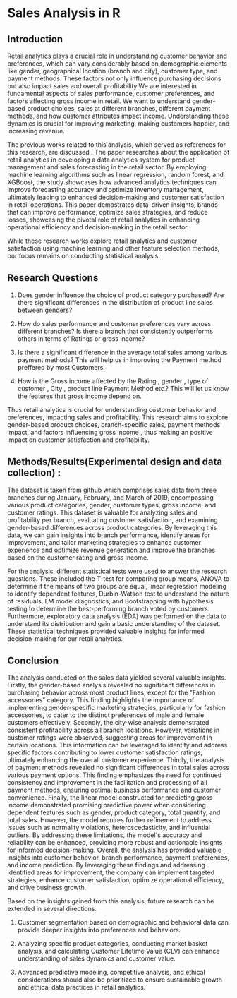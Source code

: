 # Sales Analysis in R

## Introduction
Retail analytics plays a crucial role in understanding customer behavior and preferences, which can vary considerably based on demographic elements like gender, geographical location (branch and city), customer type, and payment methods. These factors not only influence purchasing decisions but also impact sales and overall profitability.We are interested in fundamental aspects of sales performance, customer preferences, and factors affecting gross income in retail. We want to understand gender-based product choices, sales at different branches, different payment methods, and how customer attributes impact income. Understanding these dynamics is crucial for improving marketing, making customers happier, and increasing revenue.

The previous works related to this analysis, which served as references for this research, are discussed . 
The paper researches about the application of retail analytics in developing a data analytics system for product management and sales forecasting in the retail sector. By employing machine learning algorithms such as linear regression, random forest, and XGBoost, the study showcases how advanced analytics techniques can improve forecasting accuracy and optimize inventory management, ultimately leading to enhanced decision-making and customer satisfaction in retail operations.
This paper demostrates data-driven insights, brands that can improve performance, optimize sales strategies, and reduce losses, showcasing the pivotal role of retail analytics in enhancing operational efficiency and decision-making in the retail sector.

While these research works explore retail analytics and customer satisfaction using machine learning and other feature selection methods, our focus remains on conducting statistical analysis.

## Research Questions

1. Does gender influence the choice of product category purchased? Are there significant differences in the distribution of product line sales between genders?

2. How do sales performance and customer preferences vary across different branches? Is there a branch that consistently outperforms others in terms of Ratings or gross income?

3. Is there a significant difference in the average total sales among various payment methods? This will help us in improving the Payment method preffered by most Customers.

4. How is the Gross income affected by the Rating , gender , type of customer , City , product line Payment Method etc.? This will let us know the features that gross income depend on.

Thus retail analytics is crucial for understanding customer behavior and preferences, impacting sales and profitability. This research aims to explore gender-based product choices, branch-specific sales, payment methods' impact, and factors influencing gross income , thus making an positive impact on customer satisfaction and profitability.


## Methods/Results(Experimental design and data collection) :
The dataset is taken from github which comprises sales data from three branches during January, February, and March of 2019, encompassing various product categories, gender, customer types, gross income, and customer ratings. This dataset is valuable for analyzing sales and profitability per branch, evaluating customer satisfaction, and examining gender-based differences across product categories. By leveraging this data, we can gain insights into branch performance, identify areas for improvement, and tailor marketing strategies to enhance customer experience and optimize revenue generation and improve the branches based on the customer rating and gross income.

For the analysis, different statistical tests were used to answer the research questions. These included the T-test for comparing group means, ANOVA to determine if the means of two groups are equal, linear regression modeling to identify dependent features, Durbin-Watson test to understand the nature of residuals, LM model diagnostics, and Bootstrapping with hypothesis testing to determine the best-performing branch voted by customers. Furthermore, exploratory data analysis (EDA) was performed on the data to understand its distribution and gain a basic understanding of the dataset. These statistical techniques provided valuable insights for informed decision-making for our retail analytics.


## Conclusion
The analysis conducted on the sales data yielded several valuable insights. Firstly, the gender-based analysis revealed no significant differences in purchasing behavior across most product lines, except for the "Fashion accessories" category. This finding highlights the importance of implementing gender-specific marketing strategies, particularly for fashion accessories, to cater to the distinct preferences of male and female customers effectively. Secondly, the city-wise analysis demonstrated consistent profitability across all branch locations. However, variations in customer ratings were observed, suggesting areas for improvement in certain locations. This information can be leveraged to identify and address specific factors contributing to lower customer satisfaction ratings, ultimately enhancing the overall customer experience. Thirdly, the analysis of payment methods revealed no significant differences in total sales across various payment options. This finding emphasizes the need for continued consistency and improvement in the facilitation and processing of all payment methods, ensuring optimal business performance and customer convenience. Finally, the linear model constructed for predicting gross income demonstrated promising predictive power when considering dependent features such as gender, product category, total quantity, and total sales. However, the model requires further refinement to address issues such as normality violations, heteroscedasticity, and influential outliers. By addressing these limitations, the model's accuracy and reliability can be enhanced, providing more robust and actionable insights for informed decision-making. Overall, the analysis has provided valuable insights into customer behavior, branch performance, payment preferences, and income prediction. By leveraging these findings and addressing identified areas for improvement, the company can implement targeted strategies, enhance customer satisfaction, optimize operational efficiency, and drive business growth.

Based on the insights gained from this analysis, future research can be extended in several directions.

1. Customer segmentation based on demographic and behavioral data can provide deeper insights into preferences and behaviors. 

2. Analyzing specific product categories, conducting market basket analysis, and calculating Customer Lifetime Value (CLV) can enhance understanding of sales dynamics and customer value. 

3. Advanced predictive modeling, competitive analysis, and ethical considerations should also be prioritized to ensure sustainable growth and ethical data practices in retail analytics.

